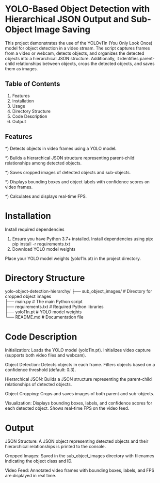 # YOLO-Based Object Detection with Hierarchical JSON Output and Sub-Object Image Saving
This project demonstrates the use of the YOLOv11n (You Only Look Once) model for object detection in a video stream. The script captures frames from a video or webcam, detects objects, and organizes the detected objects into a hierarchical JSON structure. Additionally, it identifies parent-child relationships between objects, crops the detected objects, and saves them as images.
## Table of Contents
1) Features
2) Installation
3) Usage
4) Directory Structure
5) Code Description
6) Output

## Features
*) Detects objects in video frames using a YOLO model.

*) Builds a hierarchical JSON structure representing parent-child relationships among detected objects.

*) Saves cropped images of detected objects and sub-objects.

*) Displays bounding boxes and object labels with confidence scores on video frames.

*) Calculates and displays real-time FPS.
# Installation
Install required dependencies
1) Ensure you have Python 3.7+ installed. Install dependencies using pip:
   pip install -r requirements.txt  
3) Download YOLO model weights

Place your YOLO model weights (yolo11n.pt) in the project directory.
# Directory Structure
yolo-object-detection-hierarchy/
├── sub_object_images/      # Directory for cropped object images  
├── main.py                 # The main Python script  
├── requirements.txt        # Required Python libraries  
├── yolo11n.pt              # YOLO model weights  
└── README.md               # Documentation file  
# Code Description
Initialization:
Loads the YOLO model (yolo11n.pt).
Initializes video capture (supports both video files and webcam).

Object Detection:
Detects objects in each frame.
Filters objects based on a confidence threshold (default: 0.3).

Hierarchical JSON:
Builds a JSON structure representing the parent-child relationships of detected objects.

Object Cropping:
Crops and saves images of both parent and sub-objects.

Visualization:
Displays bounding boxes, labels, and confidence scores for each detected object.
Shows real-time FPS on the video feed.

# Output
JSON Structure:
A JSON object representing detected objects and their hierarchical relationships is printed to the console.

Cropped Images:
Saved in the sub_object_images directory with filenames indicating the object class and ID.

Video Feed:
Annotated video frames with bounding boxes, labels, and FPS are displayed in real time.


























